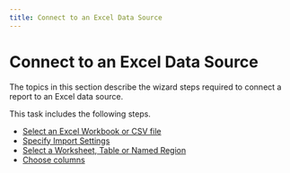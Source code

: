 ```yaml
---
title: Connect to an Excel Data Source
---
```

# Connect to an Excel Data Source
The topics in this section describe the wizard steps required to connect a report to an Excel data source.

This task includes the following steps.
* [Select an Excel Workbook or CSV file](connect-to-an-excel-data-source/select-an-excel-workbook-or-csv-file.md)
* [Specify Import Settings](connect-to-an-excel-data-source/specify-import-settings.md)
* [Select a Worksheet, Table or Named Region](connect-to-an-excel-data-source/select-a-worksheet-table-or-named-region.md)
* [Choose columns](connect-to-an-excel-data-source/choose-columns.md)